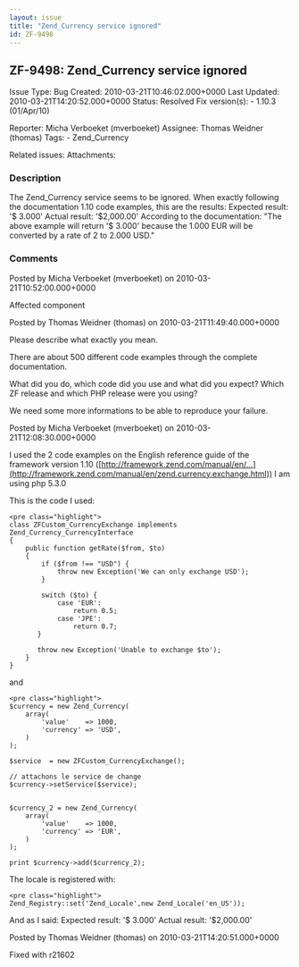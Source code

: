 ```yaml
---
layout: issue
title: "Zend_Currency service ignored"
id: ZF-9498
---
```


ZF-9498: Zend\_Currency service ignored
---------------------------------------

 Issue Type: Bug Created: 2010-03-21T10:46:02.000+0000 Last Updated: 2010-03-21T14:20:52.000+0000 Status: Resolved Fix version(s): - 1.10.3 (01/Apr/10)
 
 Reporter:  Micha Verboeket (mverboeket)  Assignee:  Thomas Weidner (thomas)  Tags: - Zend\_Currency
 
 Related issues: 
 Attachments: 
### Description

The Zend\_Currency service seems to be ignored. When exactly following the documentation 1.10 code examples, this are the results: Expected result: '$ 3.000' Actual result: '$2,000.00' According to the documentation: "The above example will return '$ 3.000' because the 1.000 EUR will be converted by a rate of 2 to 2.000 USD."

 

 

### Comments

Posted by Micha Verboeket (mverboeket) on 2010-03-21T10:52:00.000+0000

Affected component

 

 

Posted by Thomas Weidner (thomas) on 2010-03-21T11:49:40.000+0000

Please describe what exactly you mean.

There are about 500 different code examples through the complete documentation.

What did you do, which code did you use and what did you expect? Which ZF release and which PHP release were you using?

We need some more informations to be able to reproduce your failure.

 

 

Posted by Micha Verboeket (mverboeket) on 2010-03-21T12:08:30.000+0000

I used the 2 code examples on the English reference guide of the framework version 1.10 ([http://framework.zend.com/manual/en/…](http://framework.zend.com/manual/en/zend.currency.exchange.html)) I am using php 5.3.0

This is the code I used:

 
    <pre class="highlight"> 
    class ZFCustom_CurrencyExchange implements Zend_Currency_CurrencyInterface
    {
        public function getRate($from, $to)
        {
            if ($from !== "USD") {
                throw new Exception('We can only exchange USD');
            }
            
            switch ($to) {
                case 'EUR':
                    return 0.5;
                case 'JPE':
                    return 0.7;
           }
     
           throw new Exception('Unable to exchange $to');
        }
    }


and

 
    <pre class="highlight"> 
    $currency = new Zend_Currency(
        array(
            'value'    => 1000,
            'currency' => 'USD',
        )
    );
     
    $service  = new ZFCustom_CurrencyExchange();
     
    // attachons le service de change
    $currency->setService($service);
    
     
    $currency_2 = new Zend_Currency(
        array(
            'value'    => 1000,
            'currency' => 'EUR',
        )
    );
     
    print $currency->add($currency_2);


The locale is registered with:

 
    <pre class="highlight"> 
    Zend_Registry::set('Zend_Locale',new Zend_Locale('en_US'));


And as I said: Expected result: '$ 3.000' Actual result: '$2,000.00'

 

 

Posted by Thomas Weidner (thomas) on 2010-03-21T14:20:51.000+0000

Fixed with r21602

 

 